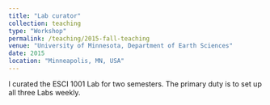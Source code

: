 ```yaml
---
title: "Lab curator"
collection: teaching
type: "Workshop"
permalink: /teaching/2015-fall-teaching
venue: "University of Minnesota, Department of Earth Sciences"
date: 2015
location: "Minneapolis, MN, USA"
---
```


I curated the ESCI 1001 Lab for two semesters. The primary duty is to set up all three Labs weekly.